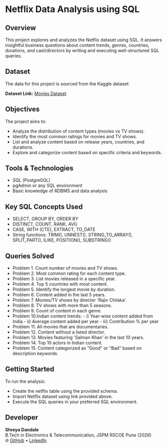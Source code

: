 #  Netflix Data Analysis using SQL

## Overview
This project explores and analyzes the Netflix dataset using SQL. It answers insightful business questions about content trends, genres, countries, durations, and cast/directors by writing and executing well-structured SQL queries.

## Dataset
The data for this project is sourced from the Kaggle dataset:

**Dataset Link:** [Movies Dataset](https://www.kaggle.com/datasets/shivamb/netflix-shows?resource=download)

## Objectives
The project aims to:
- Analyze the distribution of content types (movies vs TV shows).
- Identify the most common ratings for movies and TV shows.
- List and analyze content based on release years, countries, and durations.
- Explore and categorize content based on specific criteria and keywords.

## Tools & Technologies
- SQL (PostgreSQL)
- pgAdmin or any SQL environment
- Basic knowledge of RDBMS and data analysis

##  Key SQL Concepts Used
- SELECT, GROUP BY, ORDER BY
- DISTINCT, COUNT, RANK, AVG
- CASE, WITH (CTE), EXTRACT, TO_DATE
- String functions: TRIM(), UNNEST(), STRING_TO_ARRAY(), SPLIT_PART(), ILIKE, POSITION(), SUBSTRING()

## Queries Solved
- Problem 1. Count number of movies and TV shows.
- Problem 2. Most common rating for each content type.
- Problem 3. List movies released in a specific year.
- Problem 4. Top 5 countries with most content.
- Problem 5. Identify the longest movie by duration.
- Problem 6. Content added in the last 5 years.
- Problem 7. Movies/TV shows by director 'Rajiv Chilaka'.
- Problem 8. TV shows with more than 5 seasons.
- Problem 9. Count of content in each genre.
- Problem 10.Indian content trends:
         - i) Year-wise content added from India
         - ii) Average content added per year
         - iii) Contribution % per year
- Problem 11. All movies that are documentaries.
- Problem 12. Content without a listed director.
- Problem 13. Movies featuring 'Salman Khan' in the last 10 years.
- Problem 14. Top 10 actors in Indian content.
- Problem 15. Content categorized as "Good" or "Bad" based on description keywords.

## Getting Started
To run the analysis:
- Create the netflix table using the provided schema.
- Import Netflix dataset using link provided above.
- Execute the SQL queries in your preferred SQL environment.

##  Developer
**Shreya Dandale**  
B.Tech in Electronics & Telecommunication, JSPM RSCOE Pune (2026)   
🌐 [GitHub](https://github.com/shreya2794) • [LinkedIn](www.linkedin.com/in/shreya-dandale) 

